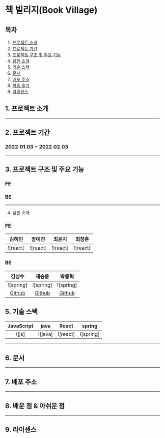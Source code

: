 # 책 빌리지(Book Village)


## 목차
1. [프로젝트 소개](#1-프로젝트-소개)
2. [프로젝트 기간](#2-프로젝트-기간)
3. [프로젝트 구조 및 주요 기능](#3-프로젝트-구조-및-주요-기능)
4. [팀원 소개](#4-팀원-소개)
5. [기술 스택](#5-기술-스택)
6. [문서](#6-문서)
7. [배포 주소](#7-배포-주소)
8. [학습 후기](#8-배운-점-&-아쉬운-점)
9. [라이센스](#9-라이센스)

## 1. 프로젝트 소개

---

## 2. 프로젝트 기간
### 2022.01.03 ~ 2022.02.03

---

## 3. 프로젝트 구조 및 주요 기능
### FE
>
### BE
>

--- 

4. 팀원 소개

### FE

|   김혜민    |   장예진    |   최윤지    |   최창훈    |
|:--------:|:--------:|:--------:|:--------:|
| ![react] | ![react] | ![react] | ![react] |

### BE

|                   김성수                   |                   채승윤                   |                   박종혁                    |
|:---------------------------------------:|:---------------------------------------:|:----------------------------------------:|
|                ![spring]                |                ![spring]                |                ![spring]                 |
| [Github](https://github.com/SsangSoo) | [Github](https://github.com/orioncsy) | [Github](https://github.com/pjongk148 ) |


## 5. 기술 스택

| JavaScript |  java   |  React   |  spring   |
|:----------:|:-------:|:--------:|:---------:|
|   ![js]    | ![java] | ![react] | ![spring] |

---

## 6. 문서

---

## 7. 배포 주소 

---

## 8. 배운 점 & 아쉬운 점

---

## 9. 라이센스
